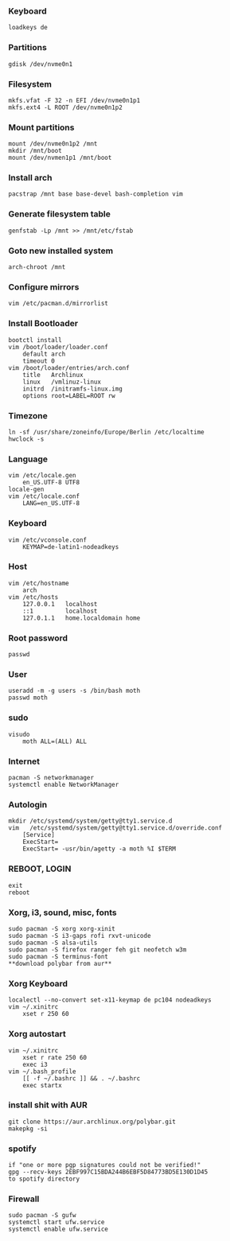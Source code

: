 ### Keyboard
    loadkeys de

### Partitions
    gdisk /dev/nvme0n1

### Filesystem
    mkfs.vfat -F 32 -n EFI /dev/nvme0n1p1
    mkfs.ext4 -L ROOT /dev/nvme0n1p2

### Mount partitions
    mount /dev/nvme0n1p2 /mnt
    mkdir /mnt/boot
    mount /dev/nvmen1p1 /mnt/boot

### Install arch
    pacstrap /mnt base base-devel bash-completion vim

### Generate filesystem table
    genfstab -Lp /mnt >> /mnt/etc/fstab

### Goto new installed system
    arch-chroot /mnt

### Configure mirrors
    vim /etc/pacman.d/mirrorlist

### Install Bootloader
    bootctl install
    vim /boot/loader/loader.conf
        default arch
        timeout 0
    vim /boot/loader/entries/arch.conf
        title   Archlinux
        linux   /vmlinuz-linux
        initrd  /initramfs-linux.img
        options root=LABEL=ROOT rw

### Timezone
    ln -sf /usr/share/zoneinfo/Europe/Berlin /etc/localtime
    hwclock -s

### Language
    vim /etc/locale.gen
        en_US.UTF-8 UTF8
    locale-gen
    vim /etc/locale.conf
        LANG=en_US.UTF-8
    
### Keyboard
    vim /etc/vconsole.conf
        KEYMAP=de-latin1-nodeadkeys

### Host
    vim /etc/hostname
        arch
    vim /etc/hosts
        127.0.0.1   localhost
        ::1         localhost
        127.0.1.1   home.localdomain home

### Root password
    passwd

### User
    useradd -m -g users -s /bin/bash moth
    passwd moth

### sudo 
    visudo
        moth ALL=(ALL) ALL

### Internet
    pacman -S networkmanager
    systemctl enable NetworkManager

### Autologin
    mkdir /etc/systemd/system/getty@tty1.service.d
    vim   /etc/systemd/system/getty@tty1.service.d/override.conf
        [Service]
        ExecStart=
        ExecStart= -usr/bin/agetty -a moth %I $TERM

### REBOOT, LOGIN
    exit
    reboot


### Xorg, i3, sound, misc, fonts
    sudo pacman -S xorg xorg-xinit
    sudo pacman -S i3-gaps rofi rxvt-unicode
    sudo pacman -S alsa-utils
    sudo pacman -S firefox ranger feh git neofetch w3m
    sudo pacman -S terminus-font
    **download polybar from aur**
 
### Xorg Keyboard
    localectl --no-convert set-x11-keymap de pc104 nodeadkeys
    vim ~/.xinitrc
        xset r 250 60 

### Xorg autostart
    vim ~/.xinitrc
        xset r rate 250 60
        exec i3
    vim ~/.bash_profile
        [[ -f ~/.bashrc ]] && . ~/.bashrc
        exec startx
    
    
### install shit with AUR
    git clone https://aur.archlinux.org/polybar.git
    makepkg -si
    
### spotify
    if "one or more pgp signatures could not be verified!"
    gpg --recv-keys 2EBF997C15BDA244B6EBF5D84773BD5E130D1D45
    to spotify directory
    
### Firewall
    sudo pacman -S gufw
    systemctl start ufw.service
    systemctl enable ufw.service
